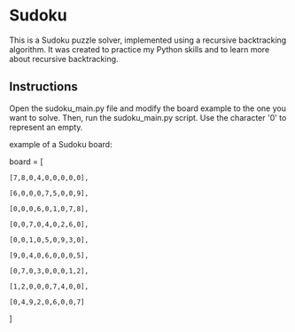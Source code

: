 # Sudoku
This is a Sudoku puzzle solver, implemented using a recursive backtracking algorithm. It was created to practice my Python skills and to learn more about recursive backtracking.

## Instructions

Open the sudoku_main.py file and modify the board example to the one you want to solve. Then, run the sudoku_main.py script. Use the character '0' to represent an empty.

example of a Sudoku board:

board = [

    [7,8,0,4,0,0,0,0,0],
    
    [6,0,0,0,7,5,0,0,9],
    
    [0,0,0,6,0,1,0,7,8],
    
    [0,0,7,0,4,0,2,6,0],
    
    [0,0,1,0,5,0,9,3,0],
    
    [9,0,4,0,6,0,0,0,5],
    
    [0,7,0,3,0,0,0,1,2],
    
    [1,2,0,0,0,7,4,0,0],
    
    [0,4,9,2,0,6,0,0,7]
]
